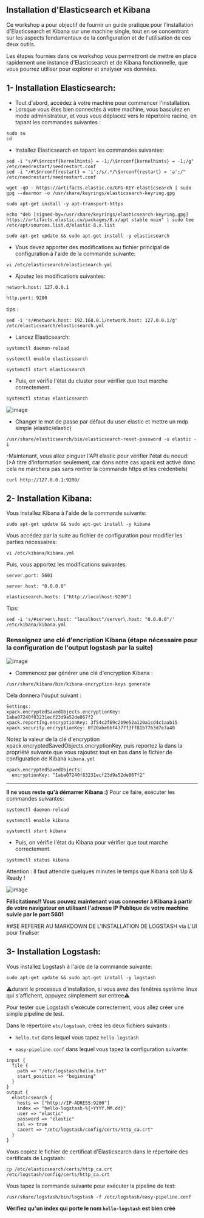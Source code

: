 ## Installation d'Elasticsearch et Kibana

Ce workshop a pour objectif de fournir un guide pratique pour l'installation d'Elasticsearch et Kibana sur une machine single, tout en se concentrant sur les aspects fondamentaux de la configuration et de l'utilisation de ces deux outils.

Les étapes fournies dans ce workshop vous permettront de mettre en place rapidement une instance d'Elasticsearch et de Kibana fonctionnelle, que vous pourrez utiliser pour explorer et analyser vos données.

## 1- Installation Elasticsearch:

- Tout d'abord, accédez à votre machine pour commencer l'installation.
- Lorsque vous êtes bien connectés à votre machine, vous basculez en mode administrateur, et vous vous déplacez vers le répertoire racine, en tapant les commandes suivantes :

```
sudo su
cd
```

- Installez Elasticsearch en tapant les commandes suivantes:

```
sed -i "s/#\$nrconf{kernelhints} = -1;/\$nrconf{kernelhints} = -1;/g" /etc/needrestart/needrestart.conf
sed -i "/#\$nrconf{restart} = 'i';/s/.*/\$nrconf{restart} = 'a';/" /etc/needrestart/needrestart.conf

wget -qO - https://artifacts.elastic.co/GPG-KEY-elasticsearch | sudo gpg --dearmor -o /usr/share/keyrings/elasticsearch-keyring.gpg
```

```
sudo apt-get install -y apt-transport-https
```

```
echo "deb [signed-by=/usr/share/keyrings/elasticsearch-keyring.gpg] https://artifacts.elastic.co/packages/8.x/apt stable main" | sudo tee /etc/apt/sources.list.d/elastic-8.x.list
```

```
sudo apt-get update && sudo apt-get install -y elasticsearch
```

- Vous devez apporter des modifications au fichier principal de configuration à l'aide de la commande suivante:

```
vi /etc/elasticsearch/elasticsearch.yml
```

- Ajoutez les modifications suivantes:

```
network.host: 127.0.0.1

http.port: 9200

```

tips :

```
sed -i 's/#network.host: 192.168.0.1/network.host: 127.0.0.1/g' /etc/elasticsearch/elasticsearch.yml
```

- Lancez Elasticsearch:

```
systemctl daemon-reload

systemctl enable elasticsearch

systemctl start elasticsearch
```

- Puis, on vérifie l'état du cluster pour vérifier que tout marche correctement.

```
systemctl status elasticsearch
```

![image](https://user-images.githubusercontent.com/123748177/227985805-e2755adf-9942-4f90-8f14-c8b6bfa7ec5b.png)

- Changer le mot de passe par défaut du user elastic et mettre un mdp simple (elastic/elastic)

```
/usr/share/elasticsearch/bin/elasticsearch-reset-password -u elastic -i
```

-Maintenant, vous allez pinguer l'API elastic pour vérifier l'état du noeud:
(>A titre d'information seulement, car dans notre cas xpack est activé donc cela ne marchera pas sans rentrer la commande https et les crédentiels)

```
curl http://127.0.0.1:9200/
```

## 2- Installation Kibana:

Vous installez Kibana à l'aide de la commande suivante:

```
sudo apt-get update && sudo apt-get install -y kibana
```

Vous accédez par la suite au fichier de configuration pour modifier les parties nécessaires:

```
vi /etc/kibana/kibana.yml
```

Puis, vous apportez les modifications suivantes:

```
server.port: 5601

server.host: "0.0.0.0"

elasticsearch.hosts: ["http://localhost:9200"]
```

Tips:

```
sed -i 's/#server\.host: "localhost"/server\.host: "0.0.0.0"/' /etc/kibana/kibana.yml
```


### Renseignez une clé d'encription Kibana (étape nécessaire pour la configuration de l'output logstash par la suite)

![image](https://github.com/kplr-training/Elastic-Ingest/assets/123651815/074fe243-ad9d-4c57-87a0-afaf6e2b8539)

- Commencez par générer une clé d'encryption Kibana : 
```
/usr/share/kibana/bin/kibana-encryption-keys generate
```
Cela donnera l'ouput suivant : 
```
Settings:
xpack.encryptedSavedObjects.encryptionKey: 1aba07240f83231ecf23d9a52de867f2
xpack.reporting.encryptionKey: 3f54c2f69c2b9e52a120a1cd4c1aab15
xpack.security.encryptionKey: 0f20abe0bf4377f3ff81b7763d7e7a40
```
Notez la valeur de la clé d'encryption xpack.encryptedSavedObjects.encryptionKey, puis reportez la dans la propriété suivante que vous rajoutez tout en bas dans le fichier de configuration de Kibana `kibana.yml`
```
xpack.encryptedSavedObjects:
  encryptionKey: "1aba07240f83231ecf23d9a52de867f2"
```

---

**Il ne vous reste qu'à démarrer Kibana :)**
Pour ce faire, exécuter les commandes suivantes:

```
systemctl daemon-reload

systemctl enable kibana

systemctl start kibana
```

- Puis, on vérifie l'état du Kibana pour vérifier que tout marche correctement.

```
systemctl status kibana
```

Attention : Il faut attendre quelques minutes le temps que Kibana soit Up & Ready !

![image](https://user-images.githubusercontent.com/123748177/228309327-a8321452-8bd4-4621-83cd-160b9c670f13.png)

**Félicitations!! Vous pouvez maintenant vous connecter à Kibana à partir de votre navigateur en utilisant l'adresse IP Publique de votre machine suivie par le port 5601**

##SE REFERER AU MARKDOWN DE L'INSTALLATION DE LOGSTASH via L'UI pour finaliser

## 3- Installation Logstash:

Vous installez Logstash à l'aide de la commande suivante:

```
sudo apt-get update && sudo apt-get install -y logstash
```

⚠️durant le processus d'installation, si vous avez des fenêtres système linux qui s'affichent, appuyez simplement sur entree⚠️

Pour tester que Logstash s'exécute correctement, vous allez créer une simple pipeline de test.

Dans le répertoire `etc/logstash`, créez les deux fichiers suivants :

- `hello.txt` dans lequel vous tapez `hello logstash`

- `easy-pipeline.conf` dans lequel vous tapez la configuration suivante:

```
input {
  file {
    path => "/etc/logstash/hello.txt"
    start_position => "beginning"
  }
}
output {
  elasticsearch {
    hosts => ["http://IP-ADRESS:9200"]
    index => "hello-logstash-%{+YYYY.MM.dd}"
    user => "elastic"
    password => "elastic"
    ssl => true
    cacert => "/etc/logstash/config/certs/http_ca.crt"
  }
}
```

Vous copiez le fichier de certificat d'Elasticsearch dans le répertoire des certificats de Logstash:

```
cp /etc/elasticsearch/certs/http_ca.crt  /etc/logstash/config/certs/http_ca.crt
```

Vous tapez la commande suivante pour exécuter la pipeline de test:

```
/usr/share/logstash/bin/logstash -f /etc/logstash/easy-pipeline.conf
```

**Vérifiez qu'un index qui porte le nom `hello-logstash` est bien créé**
